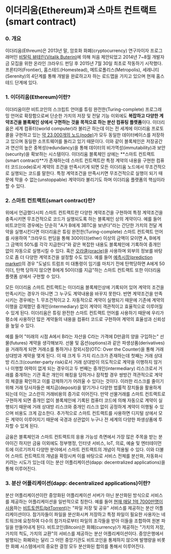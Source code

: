 # 이더리움\(Ethereum\)과 스마트 컨트랙트\(smart contract\)

### 0. 개요

이더리움\(Ethreum\)은 2013년 말, 암호화 화폐\(cryptocurrency\) 연구자이자 프로그래머인 [비탈릭 뷰테린\(Vitalik Buterin\)](https://en.wikipedia.org/wiki/Vitalik_Buterin)에 의해 처음 제안되었고 2014년 7~8월 개발자금 모집을 위한 온라인 크라우드 펀딩 후 2015년 7월 30일 최초로 작동하기 시작했다. 프론티어\(Frontier\), 홈스테드\(Homestead\), 메트로폴리스\(Metropolis\), 세레니티\(Serenity\)의 4단계를 통해 개발을 완료하고자 하는 로드맵을 가지고 있으며 현재 홈스테드 단계에 있다.

### 1. 이더리움\(Ethereum\)이란?

이더리움이란 비트코인의 스크립트 언어를 튜링 완전한\(Turing-complete\) 프로그래밍 언어로 확장함으로써 단순한 가치의 저장 및 전달 기능 이외에도 **복잡하고 다양한 계약조건을 블록체인 상에서 구현하는 것을 목적으로 하는 분산 컴퓨팅 플랫폼**이다. 이더리움은 세계 컴퓨터\(world computer\)라 불리곤 하는데 이는 전 세계에 이더리움 프로토콜을 구현하고 있는 [약 23,000개의 노드\(node\)](https://www.ethernodes.org/network/1)가 모두 동일한 데이터베이스를 저장하고 있으며 동일한 소프트웨어를 돌리고 있기 때문이다. 이와 같이 블록체인은 저장공간과 연산의 높은 중복성\(redundancy\)을 통해 데이터의 비가역성\(immutability\)과 보안\(security\)을 확보하는 시스템이다. 이더리움 블록체인 상에는 **스마트 컨트랙트\(smart contract\)**가 존재하는데 스마트 컨트랙트란 특정 계약의 내용을 구현한 컴퓨터 코드\(code\)로서 계약의 조건을 만족시키게 되면 모든 이더리움 노드에서 무조건적으로 실행되는 코드를 말한다. 특정 계약조건을 만족시키면 무조건적으로 실행이 되기 때문에 막을 수 없는\(unstoppable\) 계약이라 불리기도 하며 이더리움 플랫폼의 핵심이라 할 수 있다.

### 2. 스마트 컨트랙트\(smart contract\)란?

위에서 언급했다시피 스마트 컨트랙트란 다양한 계약조건을 구현하여 특정 계약조건을 충족시키면 무조건적으로 코드가 실행되도록 하는 블록체인 상의 계약이다. 예를 들어 비트코인의 경우에는 단순히 "A가 B에게 3BTC을 보낸다"라는 간단한 가치의 전달 계약을 실행시킨다면 이더리움은 튜링 완전한\(Turing-complete\) 스마트 컨트랙트 언어를 사용하여 "크라우드 펀딩을 통해 300이더\(ether\) 이상의 금액이 모이면 A, B에게 그 금액의 50%를 각각 지급한다"와 같은 복잡한 내용도 블록체인에 기록하여 중개인 없이 자동으로 실행시킬 수 있다. 혹은 [오라클\(oracle\)](https://blockchainhub.net/blockchain-oracles/)을 사용하며 외부의 정보를 바탕으로 좀 더 다양한 계약조건을 설정할 수도 있다. 예를 들어 [예측시장\(prediction market\)](https://en.wikipedia.org/wiki/Prediction_market)의 경우 "도널드 트럼프 미 대통령이 임기를 마치기 전에 탄핵당하면 A에게 50이더, 탄핵 당하지 않으면 B에게 50이더를 지급"하는 스마트 컨트랙트 또한 이더리움 플랫폼 상에서 구현할 수 있다.

모든 이더리움 스마트 컨트랙트는 이더리움 블록체인상에 기록되어 있어 계약의 조건을 만족시키는 경우가 아니면 그 누구도 계약내용을 바꾸지 못한다. 반면 계약조건을 만족시키는 경우에는 1. 무조건적이고 2. 자동적으로 계약이 실행되기 때문에 기존에 계약의 이행을 강제했던 중개인\(intermediary\) 없이 계약이 객관적이고 효율적으로 이루어질 수 있게 된다. 이더리움은 튜링 완전한 스마트 컨트랙트 언어를 사용하기 때문에 우리가 평소에 사용하던 많은 계약들의 내용을 컴퓨터 코드로 구현하여 계약의 효율성과 신뢰성을 높일 수 있다.

예를 들어 "미래의 시점 A에서 B라는 자산을 C라는 가격에 D만큼의 양을 구입하는" 선물\(futures\) 계약을 생각해보자. 선물 및 옵션\(options\)과 같은 파생상품\(derivatives\)을 거래하게 되면 거래소를 통하거나 장외시장\(OTC: Over the Counter\)을 통해 거래 상대방과 계약을 맺게 된다. 이 때 크게 두 가지 리스크가 존재하는데 첫째는 거래 상대방 리스크\(counter-party risk\)로서 거래 상대방이 의도적으로 계약을 이행하지 않거나 이행할 여력이 없게 되는 경우이고 두 번째는 중개인\(intermediary\) 리스크로서 거래를 중개하는 기관 혹은 개인이 해킹을 당하거나 잠적할 경우 쌍방간 객관적으로 계약의 체결을 확인하고 이를 강제하기가 어려울 수 있다는 것이다. 이러한 리스크를 줄이기 위해 거래 당사자들은 예치금\(deposit\)을 맡기거나 다양한 법률적 장치들을 활용하게 되는데 이는 고스란히 거래비용의 증가로 이어진다. 만약 선물거래를 스마트 컨트랙트로 구현하게 되면 중개인 없이 블록체인에 기록된 컴퓨터 코드에 의해 자동으로 계약이 실행되기 때문에 거래 상대방 리스크와 중개인 리스크 없이 공정하게 계약이 이행될 수 있으며 비용도 크게 감소한다. 추가적으로 스마트 컨트랙트를 사용하면 디지털 상에서 모든 계약이 이루어지기 때문에 국경과 상관없이 누구나 전 세계의 다양한 파생상품에 투자할 수 있게 된다.

금융은 블록체인과 스마트 컨트랙트의 응용 가능성 측면에서 가장 많은 주목을 받는 분야이긴 하지만 금융 이외에도 정부행정, 인터넷 서비스, IoT, 의료, 예술 및 엔터테이먼트에 이르기까지 다양한 분야에서 스마트 컨트랙트의 개념이 적용될 수 있다. 이와 더불어 스마트 컨트랙트의 개념을 확장시켜 이를 바탕으로 서비스 전체를 분산화, 자동화시키려는 시도가 있는데 이는 분산 어플리케이션\(dapp: decentralized applications\)을 통해 이루어진다.

### 3. 분산 어플리케이션\(dapp: decentralized applications\)이란?

분산 어플리케이션이란 중앙화된 어플리케이션 서버가 아닌 분산화된 방식으로 서비스를 제공하는 어플리케이션을 일반적으로 칭한다. 예를 들어 [현재 매달 1억 7000만명이 사용](http://www.bittorrent.com/company/about)하는 [비트토렌트\(bitTorrent\)](http://www.bittorrent.com/)는 "파일 저장 및 공유" 서비스를 제공하는 분산 어플리케이션이다. 참가자들이 파일을 분산화시켜 저장하고 특정 파일이 필요한 사용자는 네트워크에 요청하여 다수의 참가자로부터 파일의 조각들을 받아 이들을 조합하여 원본 파일을 만들어내게 된다. 비트코인\(Bitcoin\)은 화폐\(currency\)가 제공하는 "가치의 저장, 가치의 척도, 가치의 교환"의 서비스를 제공하는 분산 어플리케이션이다. 중앙은행에서 발행되는 화폐와는 달리 그 어떤 중앙기관도 비트코인을 통제하지 않으며 발행량을 비롯한 화폐 시스템에서의 중요한 결정 모두 분산화된 합의를 통해서 이루어진다. 







